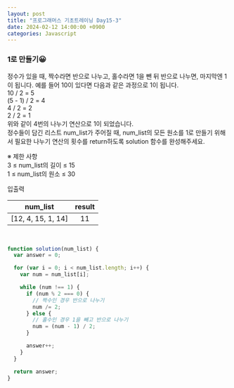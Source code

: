 ```yaml
---
layout: post
title: "프로그래머스 기초트레이닝 Day15-3"
date: 2024-02-12 14:00:00 +0900
categories: Javascript
---
```


### 1로 만들기😀

정수가 있을 때, 짝수라면 반으로 나누고, 홀수라면 1을 뺀 뒤 반으로 나누면, 마지막엔 1이 됩니다. 예를 들어 10이 있다면 다음과 같은 과정으로 1이 됩니다.<br>
10 / 2 = 5<br>
(5 - 1) / 2 = 4<br>
4 / 2 = 2<br>
2 / 2 = 1<br>
위와 같이 4번의 나누기 연산으로 1이 되었습니다.<br>
정수들이 담긴 리스트 num_list가 주어질 때, num_list의 모든 원소를 1로 만들기 위해서 필요한 나누기 연산의 횟수를 return하도록 solution 함수를 완성해주세요.<br>

※ 제한 사항<br>
3 ≤ num_list의 길이 ≤ 15<br>
1 ≤ num_list의 원소 ≤ 30<br>

입출력 <br>

|      num_list      | result |
| :----------------: | :----: |
| [12, 4, 15, 1, 14] |   11   |

<br>

```javascript
function solution(num_list) {
  var answer = 0;

  for (var i = 0; i < num_list.length; i++) {
    var num = num_list[i];

    while (num !== 1) {
      if (num % 2 === 0) {
        // 짝수인 경우 반으로 나누기
        num /= 2;
      } else {
        // 홀수인 경우 1을 빼고 반으로 나누기
        num = (num - 1) / 2;
      }

      answer++;
    }
  }

  return answer;
}
```
